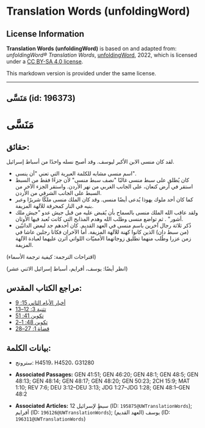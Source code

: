# Translation Words (unfoldingWord)

## License Information

**Translation Words (unfoldingWord)** is based on and adapted from: _unfoldingWord® Translation Words_, [unfoldingWord](https://unfoldingword.org/utw), 2022, which is licensed under a [CC BY-SA 4.0 license](https://creativecommons.org/licenses/by-sa/4.0/legalcode.en).

This markdown version is provided under the same license.



--------------------------------

## مَنَسَّى (id: 196373)

مَنَسَّى
========

حقائق:
------

لقد كان منسى الابن الأكبر ليوسف. وقد أصبح نسله واحدًا من أسباط إسرائيل.

* اسم منسى مشابه للكلمة العبرية التي تعني "أن ينسى".
* كان يُطلق على سبط منسى غالبًا "نصف سبط منسى" لأن جزءًا فقط من السبط استقر في أرض كنعان، على الجانب الغربي من نهر الأردن. واستقر الجزء الآخر من السبط على الجانب الشرقي من الأردن.
* كما كان أحد ملوك يهوذا يُدعى أيضًا منسى. وقد كان الملك منسى ملكًا شريرًا وعبر بنيه في النار كمحرقة للآلهة المزيفة.
* ولقد عاقب الله الملك منسى بالسماح بأن يُقبض عليه من قبل جيش عدو "جيش ملك أشور" . ثم تواضع منسى وطلب الله وهدم المذابح التي كانت تُعبد فيها الأوثان.
* ذُكر ثلاثة رجال آخرين باسم منسى في العهد القديم. كان أحدهم جد لبعض الدانيّين (من سبط دان) الذين كانوا كهنة للآلهة المزيفة. أما الآخران فكانا رجلين عاشا في زمن عزرا وطُلب منهما تطليق زوجاتهما الأمميّات اللواتي أثرن عليهما لعبادة الآلهة المزيفة.

(اقتراحات الترجمة: كيفية ترجمة الأسماء)

(انظر أيضًا: يوسف، أفرايم، أسباط إسرائيل الاثني عشر)

مراجع الكتاب المقدس:
--------------------

* [أخبار الأيام الثاني 15: 9](https://ref.ly/2Chr15:9)
* [تثنية 3: 12–13](https://ref.ly/Deut3:12-Deut3:13)
* [تكوين 41: 51](https://ref.ly/Gen41:51)
* [تكوين 48: 1–2](https://ref.ly/Gen48:1-Gen48:2)
* [قضاة 1: 27–28](https://ref.ly/Judg1:27-Judg1:28)

بيانات الكلمة:
--------------

* سترونج: H4519، H4520، G31280

* **Associated Passages:** GEN 41:51; GEN 46:20; GEN 48:1; GEN 48:5; GEN 48:13; GEN 48:14; GEN 48:17; GEN 48:20; GEN 50:23; 2CH 15:9; MAT 1:10; REV 7:6; DEU 3:12–DEU 3:13; JDG 1:27–JDG 1:28; GEN 48:1–GEN 48:2
* **Associated Articles:** 12 سبطٍ لإسرائيل  (ID: `195875@UWTranslationWords`); أفرايم (ID: `196126@UWTranslationWords`); يوسف (العهد القديم) (ID: `196311@UWTranslationWords`)

